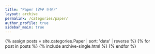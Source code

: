 ```yaml
---
title: "Paper (연구 논문)"
layout: archive
permalink: /categories/paper/
author_profile: true
sidebar_main: true
---
```


{% assign posts = site.categories.Paper | sort: 'date' | reverse %}
{% for post in posts %}
  {% include archive-single.html %}
{% endfor %}